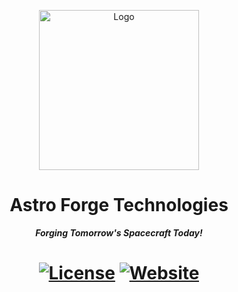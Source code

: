 <p align="center"><img src="https://github.com/AstroForgeTechnologies/AstroForgeTechnologies/assets/103940576/68de71b4-d830-4875-8a37-28a39b7ba5bb" width="256" height="256" alt="Logo"></p>
<h1 align="center">Astro Forge Technologies</h1>
<p align="center"><b><i>Forging Tomorrow's Spacecraft Today!</i></b></p>
<h1 align="center">
    <a href="https://github.com/AstroForgeTechnologies/AstroForgeTechnologies/blob/main/LICENSE"><img src="https://img.shields.io/github/license/AstroForgeTechnologies/AstroForgeTechnologies?style=for-the-badge&logo=github" alt="License"></a>
    <a href="https://astroforgetechnologies.github.io/"><img src="https://img.shields.io/github/actions/workflow/status/AstroForgeTechnologies/AstroForgeTechnologies/build.yml?branch=main&event=push&style=for-the-badge&logo=github&label=Website" alt="Website"></a>
</h1>

